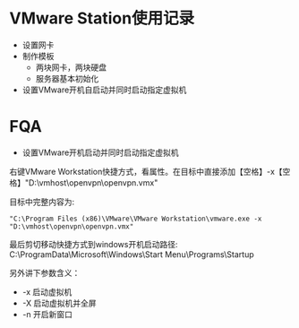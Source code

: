 # VMware Station使用记录
- 设置网卡
- 制作模板
  - 两块网卡，两块硬盘
  - 服务器基本初始化
- 设置VMware开机自启动并同时启动指定虚拟机


# FQA
- 设置VMware开机启动并同时启动指定虚拟机

右键VMware Workstation快捷方式，看属性。在目标中直接添加【空格】-x【空格】"D:\vmhost\openvpn\openvpn.vmx"

目标中完整内容为:
```
"C:\Program Files (x86)\VMware\VMware Workstation\vmware.exe -x "D:\vmhost\openvpn\openvpn.vmx"
```

最后剪切移动快捷方式到windows开机启动路径: C:\ProgramData\Microsoft\Windows\Start Menu\Programs\Startup

另外讲下参数含义：
- -x 启动虚拟机
- -X 启动虚拟机并全屏
- -n 开启新窗口
